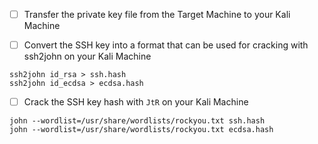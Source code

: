 
- [ ] Transfer the private key file from the Target Machine to your Kali Machine

- [ ] Convert the SSH key into a format that can be used for cracking with ssh2john on your Kali Machine
```
ssh2john id_rsa > ssh.hash
ssh2john id_ecdsa > ecdsa.hash
```

- [ ] Crack the SSH key hash with `JtR` on your Kali Machine
```
john --wordlist=/usr/share/wordlists/rockyou.txt ssh.hash
john --wordlist=/usr/share/wordlists/rockyou.txt ecdsa.hash
```
